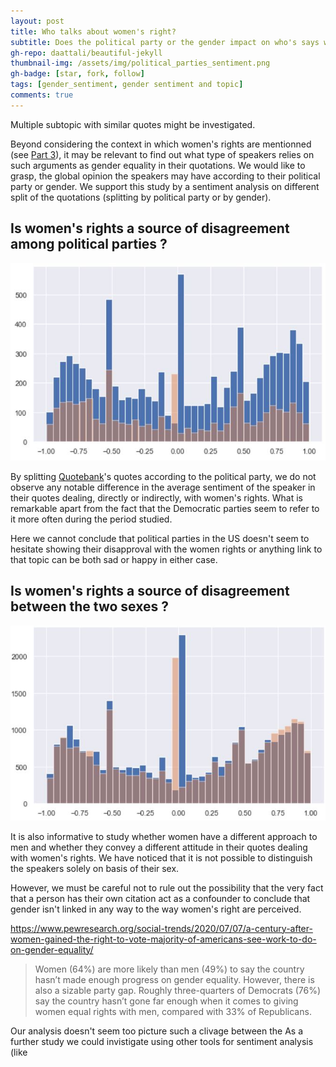 ```yaml
---
layout: post
title: Who talks about women's right?
subtitle: Does the political party or the gender impact on who's says what?
gh-repo: daattali/beautiful-jekyll
thumbnail-img: /assets/img/political_parties_sentiment.png
gh-badge: [star, fork, follow]
tags: [gender_sentiment, gender sentiment and topic]
comments: true
---
```

Multiple subtopic with similar quotes might be investigated.

Beyond considering the context in which women's rights are mentionned (see [Part 3](https://unesmu.github.io/2021-12-11-RQ2/)), it may be relevant to find out what type of speakers relies on such arguments as gender equality in their quotations. We would like to grasp, the global opinion the speakers may have according to their political party or gender. We support this study by a sentiment analysis on different split of the quotations (splitting by political party or by gender).

## Is women's rights a source of disagreement among political parties ?

![split_political_party](https://github.com/unesmu/unesmu.github.io/blob/master/assets/img/political_split.JPG)

By splitting [Quotebank](https://quotebank.dlab.tools/)'s quotes according to the political party, we do not observe any notable difference in the average sentiment of the speaker in their quotes dealing, directly or indirectly, with women's rights.
What is remarkable apart from the fact that the Democratic parties seem to refer to it more often during the period studied.

Here we cannot conclude that political parties in the US doesn't seem to hesitate showing their disapproval with the women rights or anything link to that topic can be both sad or happy in either case.

## Is women's rights a source of disagreement between the two sexes ?

![split_sex](https://github.com/unesmu/unesmu.github.io/blob/master/assets/img/gender_split.JPG)

It is also informative to study whether women have a different approach to men and whether they convey a different attitude in their quotes dealing with women's rights.
We have noticed that it is not possible to distinguish the speakers solely on basis of their sex.

However, we must be careful not to rule out the possibility that the very fact that a person has their own citation act as a confounder to conclude that gender isn't linked in any way to the way women's right are perceived.

https://www.pewresearch.org/social-trends/2020/07/07/a-century-after-women-gained-the-right-to-vote-majority-of-americans-see-work-to-do-on-gender-equality/
> Women (64%) are more likely than men (49%) to say the country hasn’t made enough progress on gender equality. However, there is also a sizable party gap. Roughly three-quarters of Democrats (76%) say the country hasn’t gone far enough when it comes to giving women equal rights with men, compared with 33% of Republicans.

Our analysis doesn't seem too picture such a clivage between the 
As a further study we could invistigate using other tools for sentiment analysis (like 
